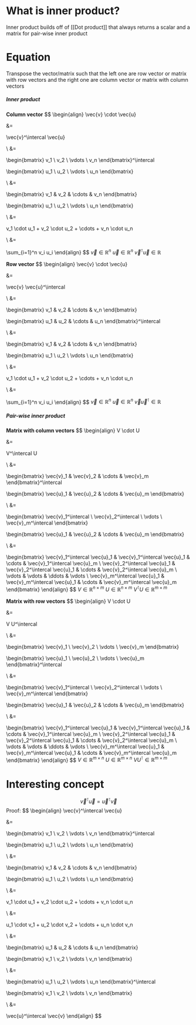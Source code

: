 # What is inner product?
Inner product builds off of [[Dot product]] that always returns a scalar and a matrix for pair-wise inner product

# Equation
Transpose the vector/matrix such that the left one are row vector or matrix with row vectors and the right one are column vector or matrix with column vectors

##### Inner product
**Column vector**
$$
\begin{align}
\vec{v} \cdot \vec{u}

&=

\vec{v}^\intercal \vec{u}

\\
&=

\begin{bmatrix}
v_1 \\ v_2 \\ \vdots \\ v_n
\end{bmatrix}^\intercal

\begin{bmatrix}
u_1 \\ u_2 \\ \vdots \\ u_n
\end{bmatrix}

\\
&=

\begin{bmatrix}
v_1 & v_2 & \cdots & v_n
\end{bmatrix}

\begin{bmatrix}
u_1 \\ u_2 \\ \vdots \\ u_n
\end{bmatrix}

\\
&=

v_1 \cdot u_1 + v_2 \cdot u_2 + \cdots + v_n \cdot u_n

\\
&=

\sum_{i=1}^n v_i u_i
\end{align}
$$
$\vec{v} \in \mathbb{R}^n$
$\vec{u} \in \mathbb{R}^n$
$\vec{v}^\intercal \vec{u} \in \mathbb{R}$

**Row vector**
$$
\begin{align}
\vec{v} \cdot \vec{u}

&=

\vec{v} \vec{u}^\intercal

\\
&=

\begin{bmatrix}
v_1 & v_2 & \cdots & v_n
\end{bmatrix}

\begin{bmatrix}
u_1 & u_2 & \cdots & u_n
\end{bmatrix}^\intercal

\\
&=

\begin{bmatrix}
v_1 & v_2 & \cdots & v_n
\end{bmatrix}

\begin{bmatrix}
u_1 \\ u_2 \\ \vdots \\ u_n
\end{bmatrix}

\\
&=

v_1 \cdot u_1 + v_2 \cdot u_2 + \cdots + v_n \cdot u_n

\\
&=

\sum_{i=1}^n v_i u_i
\end{align}
$$
$\vec{v} \in \mathbb{R}^n$
$\vec{u} \in \mathbb{R}^n$
$\vec{v} \vec{u}^\intercal \in \mathbb{R}$

##### Pair-wise inner product
**Matrix with column vectors**
$$
\begin{align}
V \cdot U

&=

V^\intercal U

\\
&=

\begin{bmatrix}
\vec{v}_1 & \vec{v}_2 & \cdots & \vec{v}_m
\end{bmatrix}^\intercal

\begin{bmatrix}
\vec{u}_1 & \vec{u}_2 & \cdots & \vec{u}_m
\end{bmatrix}

\\
&=

\begin{bmatrix}
\vec{v}_1^\intercal \\ \vec{v}_2^\intercal \\ \vdots \\ \vec{v}_m^\intercal
\end{bmatrix}

\begin{bmatrix}
\vec{u}_1 & \vec{u}_2 & \cdots & \vec{u}_m
\end{bmatrix}

\\
&=

\begin{bmatrix}
\vec{v}_1^\intercal \vec{u}_1 & \vec{v}_1^\intercal \vec{u}_1 & \cdots & \vec{v}_1^\intercal \vec{u}_m
\\
\vec{v}_2^\intercal \vec{u}_1 & \vec{v}_2^\intercal \vec{u}_1 & \cdots & \vec{v}_2^\intercal \vec{u}_m
\\
\vdots & \vdots & \ddots & \vdots
\\
\vec{v}_m^\intercal \vec{u}_1 & \vec{v}_m^\intercal \vec{u}_1 & \cdots & \vec{v}_m^\intercal \vec{u}_m
\end{bmatrix}
\end{align}
$$
$V \in \mathbb{R}^{n \times m}$
$U \in \mathbb{R}^{n \times m}$
$V^\intercal U \in \mathbb{R}^{m \times m}$

**Matrix with row vectors**
$$
\begin{align}
V \cdot U

&=

V U^\intercal

\\
&=

\begin{bmatrix}
\vec{v}_1 \\ \vec{v}_2 \\ \vdots \\ \vec{v}_m
\end{bmatrix}

\begin{bmatrix}
\vec{u}_1 \\ \vec{u}_2 \\ \vdots \\ \vec{u}_m
\end{bmatrix}^\intercal

\\
&=

\begin{bmatrix}
\vec{v}_1^\intercal \\ \vec{v}_2^\intercal \\ \vdots \\ \vec{v}_m^\intercal
\end{bmatrix}

\begin{bmatrix}
\vec{u}_1 & \vec{u}_2 & \cdots & \vec{u}_m
\end{bmatrix}

\\
&=

\begin{bmatrix}
\vec{v}_1^\intercal \vec{u}_1 & \vec{v}_1^\intercal \vec{u}_1 & \cdots & \vec{v}_1^\intercal \vec{u}_m
\\
\vec{v}_2^\intercal \vec{u}_1 & \vec{v}_2^\intercal \vec{u}_1 & \cdots & \vec{v}_2^\intercal \vec{u}_m
\\
\vdots & \vdots & \ddots & \vdots
\\
\vec{v}_m^\intercal \vec{u}_1 & \vec{v}_m^\intercal \vec{u}_1 & \cdots & \vec{v}_m^\intercal \vec{u}_m
\end{bmatrix}
\end{align}
$$
$V \in \mathbb{R}^{m \times n}$
$U \in \mathbb{R}^{m \times n}$
$V U^\intercal \in \mathbb{R}^{m \times m}$

# Interesting concept
$$
\vec{v}^\intercal \vec{u} = \vec{u}^\intercal \vec{v}
$$
Proof:
$$
\begin{align}
\vec{v}^\intercal \vec{u}

&=

\begin{bmatrix}
v_1 \\ v_2 \\ \vdots \\ v_n
\end{bmatrix}^\intercal

\begin{bmatrix}
u_1 \\ u_2 \\ \vdots \\ u_n
\end{bmatrix}

\\
&=

\begin{bmatrix}
v_1 & v_2 & \cdots & v_n
\end{bmatrix}

\begin{bmatrix}
u_1 \\ u_2 \\ \vdots \\ u_n
\end{bmatrix}

\\
&=

v_1 \cdot u_1 + v_2 \cdot u_2 + \cdots + v_n \cdot u_n

\\
&=

u_1 \cdot v_1 + u_2 \cdot v_2 + \cdots + u_n \cdot v_n

\\
&=

\begin{bmatrix}
u_1 & u_2 & \cdots & u_n
\end{bmatrix}

\begin{bmatrix}
v_1 \\ v_2 \\ \vdots \\ v_n
\end{bmatrix}

\\
&=

\begin{bmatrix}
u_1 \\ u_2 \\ \vdots \\ u_n
\end{bmatrix}^\intercal

\begin{bmatrix}
v_1 \\ v_2 \\ \vdots \\ v_n
\end{bmatrix}

\\
&=

\vec{u}^\intercal \vec{v}
\end{align}
$$